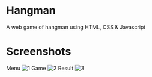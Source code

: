# Hangman

A web game of hangman using HTML, CSS & Javascript

# Screenshots

Menu
![1](https://user-images.githubusercontent.com/78076515/195616686-d84fdf3c-4f66-40e9-a309-fa1732d105c7.png)
Game
![2](https://user-images.githubusercontent.com/78076515/195616690-85255dac-39f3-4058-9d36-61c363e7d05c.jpg)
Result
![3](https://user-images.githubusercontent.com/78076515/195616694-4cfa5cf2-980b-45f9-b311-987a1479113b.png)
